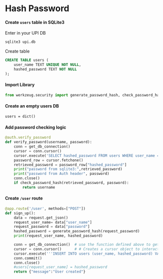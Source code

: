 # Hash Password 


#### Create `users` table in SQLite3
Enter in your UPI DB
```bash
sqlite3 upi.db
```
Create table
```sql
CREATE TABLE users (
    user_name TEXT UNIQUE NOT NULL,
    hashed_password TEXT NOT NULL
);
```



#### Import Library
```python
from werkzeug.security import generate_password_hash, check_password_hash
```

#### Create an empty users DB
```
users = dict()
```

#### Add password checking logic
```python
@auth.verify_password
def verify_password(username, password):
	conn = get_db_connection()
	cursor = conn.cursor()
	cursor.execute('SELECT hashed_password FROM users WHERE user_name = ?', (username,))
	password_row = cursor.fetchone()
	retrieved_password = password_row["hashed_password"]
	print("password from sqlite3:",retrieved_password)
	print("password from Auth header", password)
	conn.close()
	if check_password_hash(retrieved_password, password):
		return username
```

#### Create `/user` route
```python
@app.route('/user', methods=["POST"])
def sign_up():
	data = request.get_json()				
	request_user_name= data["user_name"]
	request_password = data["password"]
	hashed_password = generate_password_hash(request_password)
	print(request_user_name, hashed_password)

	conn = get_db_connection()	# use the function defined above to get a connection to DB
	cursor = conn.cursor()		# # Creates a cursor object to interact with the database.
	cursor.execute('''INSERT INTO users (user_name, hashed_password) VALUES (?, ?)''',(request_user_name, hashed_password))
	conn.commit()
	conn.close()
	#users[request_user_name] = hashed_password
	return {"message":"User created"}
```

